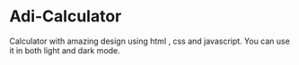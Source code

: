 # Adi-Calculator
Calculator with amazing design using html , css and javascript. You can use it in both light and dark mode.
